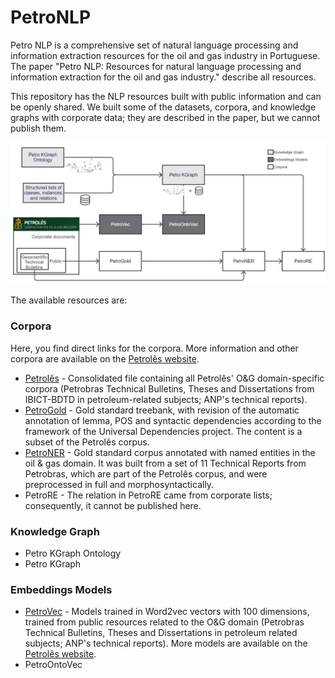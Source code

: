 # PetroNLP
Petro NLP is a comprehensive set of natural language processing and information extraction resources for the oil and gas industry in Portuguese. The paper "Petro NLP: Resources for natural language processing and information extraction for the oil and gas industry." describe all resources.

This repository has the NLP resources built with public information and can be openly shared. We built some of the datasets, corpora, and knowledge graphs with corporate data; they are described in the paper, but we cannot publish them.  

![alt text](https://github.com/Petroles/PetroNLP/blob/main/Graphical%20Abstract.jpg)  

The available resources are:

### Corpora

Here, you find direct links for the corpora. More information and other corpora are available on the [Petrolês website](https://petroles.puc-rio.ai/index_en.html).
- [Petrolês](https://petroles.puc-rio.ai/files/Corpora/corpus-SemProcessamento-publico-PetrolesCompleto.zip) - Consolidated file containing all Petrolês' O&G domain-specific corpora (Petrobras Technical Bulletins, Theses and Dissertations from IBICT-BDTD in petroleum-related subjects; ANP's technical reports). 
- [PetroGold](https://petroles.puc-rio.ai/files/Corpora/petrogold-v3.zip) - Gold standard treebank, with revision of the automatic annotation of lemma, POS and syntactic dependencies according to the framework of the Universal Dependencies project. The content is a subset of the Petrolês corpus. 
- [PetroNER](https://petroles.puc-rio.ai/files/Corpora/petroner-uri.zip) - Gold standard corpus annotated with named entities in the oil & gas domain. It was built from a set of 11 Technical Reports from Petrobras, which are part of the Petrolês corpus, and were preprocessed in full and morphosyntactically.
- PetroRE - The relation in PetroRE came from corporate lists; consequently, it cannot be published here.

### Knowledge Graph

- Petro KGraph Ontology
- Petro KGraph

### Embeddings Models

- [PetroVec](https://petroles.puc-rio.ai/files/embeddings/Petrovec_OeG_Word2vec.zip) - Models trained in Word2vec vectors with 100 dimensions, trained from public resources related to the O&G domain (Petrobras Technical Bulletins, Theses and Dissertations in petroleum related subjects; ANP's technical reports). More models are available on the [Petrolês website](https://petroles.puc-rio.ai/index_en.html).
- PetroOntoVec
